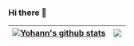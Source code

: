 ### Hi there 👋

<!--
**yohann84L/yohann84L** is a ✨ _special_ ✨ repository because its `README.md` (this file) appears on your GitHub profile.

Here are some ideas to get you started:

- 🔭 I’m currently working on ...
- 🌱 I’m currently learning ...
- 👯 I’m looking to collaborate on ...
- 🤔 I’m looking for help with ...
- 💬 Ask me about ...
- 📫 How to reach me: ...
- 😄 Pronouns: ...
- ⚡ Fun fact: ...
-->

| <a href="https://github.com/anuraghazra/github-readme-stats"><img align="center" src="https://github-readme-stats-go94hl40s-yohann84l.vercel.app//api?username=yohann84L&show_icons=true&include_all_commits=true&hide_border=true" alt="Yohann's github stats" /></a> | <a href="https://github.com/yohann84L/github-readme-stats"><img align="center" src="https://github-readme-stats-go94hl40s-yohann84l.vercel.app/api/top-langs/?username=yohann84L&hide=ipynb&layout=compact&hide_border=true" /></a> |
| ------------- | ------------- |
